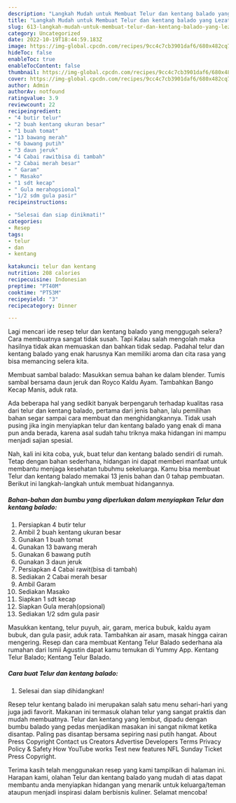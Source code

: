 ```yaml
---
description: "Langkah Mudah untuk Membuat Telur dan kentang balado yang Lezat Sekali, Buat Buka Puasa}"
title: "Langkah Mudah untuk Membuat Telur dan kentang balado yang Lezat Sekali, Buat Buka Puasa}"
slug: 613-langkah-mudah-untuk-membuat-telur-dan-kentang-balado-yang-lezat-sekali-buat-buka-puasa
category: Uncategorized
date: 2022-10-19T18:44:59.183Z
image: https://img-global.cpcdn.com/recipes/9cc4c7cb3901daf6/680x482cq70/telur-dan-kentang-balado-foto-resep-utama.jpg
hideToc: false
enableToc: true
enableTocContent: false
thumbnail: https://img-global.cpcdn.com/recipes/9cc4c7cb3901daf6/680x482cq70/telur-dan-kentang-balado-foto-resep-utama.jpg
cover: https://img-global.cpcdn.com/recipes/9cc4c7cb3901daf6/680x482cq70/telur-dan-kentang-balado-foto-resep-utama.jpg
author: Admin
authorAv: notfound
ratingvalue: 3.9
reviewcount: 22
recipeingredient:
- "4 butir telur"
- "2 buah kentang ukuran besar"
- "1 buah tomat"
- "13 bawang merah"
- "6 bawang putih"
- "3 daun jeruk"
- "4 Cabai rawitbisa di tambah"
- "2 Cabai merah besar"
- " Garam"
- " Masako"
- "1 sdt kecap"
- " Gula merahopsional"
- "1/2 sdm gula pasir"
recipeinstructions:

- "Selesai dan siap dinikmati!"
categories:
- Resep
tags:
- telur
- dan
- kentang

katakunci: telur dan kentang 
nutrition: 208 calories
recipecuisine: Indonesian
preptime: "PT40M"
cooktime: "PT53M"
recipeyield: "3"
recipecategory: Dinner

---
```



Lagi mencari ide resep telur dan kentang balado yang menggugah selera? Cara membuatnya sangat tidak susah. Tapi Kalau salah mengolah maka hasilnya tidak akan memuaskan dan bahkan tidak sedap. Padahal telur dan kentang balado yang enak harusnya Kan memiliki aroma dan cita rasa yang bisa memancing selera kita.


Membuat sambal balado: Masukkan semua bahan ke dalam blender. Tumis sambal bersama daun jeruk dan Royco Kaldu Ayam. Tambahkan Bango Kecap Manis, aduk rata.

Ada beberapa hal yang sedikit banyak berpengaruh terhadap kualitas rasa dari telur dan kentang balado, pertama dari jenis bahan, lalu pemilihan bahan segar sampai cara membuat dan menghidangkannya. Tidak usah pusing jika ingin menyiapkan telur dan kentang balado yang enak di mana pun anda berada, karena asal sudah tahu triknya maka hidangan ini mampu menjadi sajian spesial.


Nah, kali ini kita coba, yuk, buat telur dan kentang balado sendiri di rumah. Tetap dengan bahan sederhana, hidangan ini dapat memberi manfaat untuk membantu menjaga kesehatan tubuhmu sekeluarga. Kamu bisa membuat Telur dan kentang balado memakai 13 jenis bahan dan 0 tahap pembuatan. Berikut ini langkah-langkah untuk membuat hidangannya.

<!--inarticleads1-->

##### Bahan-bahan dan bumbu yang diperlukan dalam menyiapkan Telur dan kentang balado:

1. Persiapkan 4 butir telur
1. Ambil 2 buah kentang ukuran besar
1. Gunakan 1 buah tomat
1. Gunakan 13 bawang merah
1. Gunakan 6 bawang putih
1. Gunakan 3 daun jeruk
1. Persiapkan 4 Cabai rawit(bisa di tambah)
1. Sediakan 2 Cabai merah besar
1. Ambil  Garam
1. Sediakan  Masako
1. Siapkan 1 sdt kecap
1. Siapkan  Gula merah(opsional)
1. Sediakan 1/2 sdm gula pasir


Masukkan kentang, telur puyuh, air, garam, merica bubuk, kaldu ayam bubuk, dan gula pasir, aduk rata. Tambahkan air asam, masak hingga cairan mengering. Resep dan cara membuat Kentang Telur Balado sederhana ala rumahan dari Ismii Agustin dapat kamu temukan di Yummy App. Kentang Telur Balado; Kentang Telur Balado. 

<!--inarticleads2-->

##### Cara buat Telur dan kentang balado:


1. Selesai dan siap dihidangkan!

Resep telur kentang balado ini merupakan salah satu menu sehari-hari yang juga jadi favorit. Makanan ini termasuk olahan telur yang sangat praktis dan mudah membuatnya. Telur dan kentang yang lembut, dipadu dengan bumbu balado yang pedas menjadikan masakan ini sangat nikmat ketika disantap. Paling pas disantap bersama sepiring nasi putih hangat. About Press Copyright Contact us Creators Advertise Developers Terms Privacy Policy &amp; Safety How YouTube works Test new features NFL Sunday Ticket Press Copyright. 

Terima kasih telah menggunakan resep yang kami tampilkan di halaman ini. Harapan kami, olahan Telur dan kentang balado yang mudah di atas dapat membantu anda menyiapkan hidangan yang menarik untuk keluarga/teman ataupun menjadi inspirasi dalam berbisnis kuliner. Selamat mencoba!
